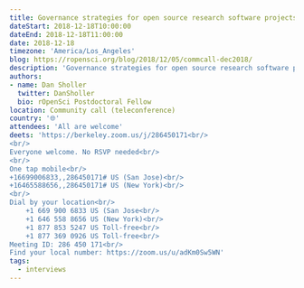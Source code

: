 ```yaml
---
title: Governance strategies for open source research software projects
dateStart: 2018-12-18T10:00:00
dateEnd: 2018-12-18T11:00:00
date: 2018-12-18
timezone: 'America/Los_Angeles'
blog: https://ropensci.org/blog/2018/12/05/commcall-dec2018/
description: 'Governance strategies for open source research software projects'
authors:
- name: Dan Sholler
  twitter: DanSholler
  bio: rOpenSci Postdoctoral Fellow
location: Community call (teleconference)
country: '🌐'
attendees: 'All are welcome'
deets: 'https://berkeley.zoom.us/j/286450171<br/>
<br/>
Everyone welcome. No RSVP needed<br/>
<br/>
One tap mobile<br/>
+16699006833,,286450171# US (San Jose)<br/>
+16465588656,,286450171# US (New York)<br/>
<br/>
Dial by your location<br/>
    +1 669 900 6833 US (San Jose<br/>
    +1 646 558 8656 US (New York)<br/>
    +1 877 853 5247 US Toll-free<br/>
    +1 877 369 0926 US Toll-free<br/>
Meeting ID: 286 450 171<br/>
Find your local number: https://zoom.us/u/adKm0Sw5WN'
tags:
  - interviews
---
```

